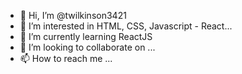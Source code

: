- 👋 Hi, I’m @twilkinson3421
- 👀 I’m interested in HTML, CSS, Javascript - React...
- 🌱 I’m currently learning ReactJS
- 💞️ I’m looking to collaborate on ...
- 📫 How to reach me ...

<!---
twilkinson3421/twilkinson3421 is a ✨ special ✨ repository because its `README.md` (this file) appears on your GitHub profile.
You can click the Preview link to take a look at your changes.
--->
